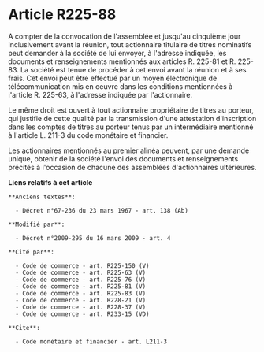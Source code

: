 # Article R225-88

A compter de la convocation de l'assemblée et jusqu'au cinquième jour inclusivement avant la réunion, tout actionnaire
titulaire de titres nominatifs peut demander à la société de lui envoyer, à l'adresse indiquée, les documents et
renseignements mentionnés aux articles R. 225-81 et R. 225-83. La société est tenue de procéder à cet envoi avant la réunion
et à ses frais. Cet envoi peut être effectué par un moyen électronique de télécommunication mis en oeuvre dans les conditions
mentionnées à l'article R. 225-63, à l'adresse indiquée par l'actionnaire. 

Le même droit est ouvert à tout actionnaire propriétaire de titres au porteur, qui justifie de cette qualité par la
transmission d'une attestation d'inscription dans les comptes de titres au porteur tenus par un intermédiaire mentionné à
l'article L. 211-3 du code monétaire et financier. 

Les actionnaires mentionnés au premier alinéa peuvent, par une demande unique, obtenir de la société l'envoi des documents et
renseignements précités à l'occasion de chacune des assemblées d'actionnaires ultérieures.

**Liens relatifs à cet article**

	**Anciens textes**:

	  - Décret n°67-236 du 23 mars 1967 - art. 138 (Ab)

	**Modifié par**:

	  - Décret n°2009-295 du 16 mars 2009 - art. 4

	**Cité par**:

	  - Code de commerce - art. R225-150 (V)
	  - Code de commerce - art. R225-63 (V)
	  - Code de commerce - art. R225-76 (V)
	  - Code de commerce - art. R225-81 (V)
	  - Code de commerce - art. R225-83 (V)
	  - Code de commerce - art. R228-21 (V)
	  - Code de commerce - art. R228-37 (V)
	  - Code de commerce - art. R233-15 (VD)

	**Cite**:

	  - Code monétaire et financier - art. L211-3
